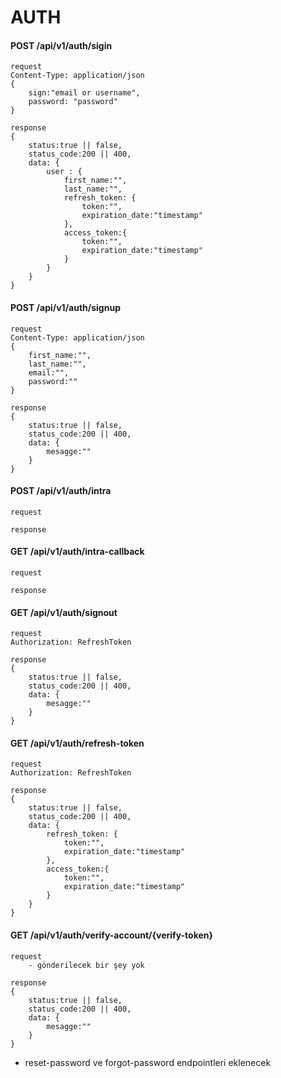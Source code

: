 # AUTH

#### POST /api/v1/auth/sigin

```
request
Content-Type: application/json
{
    sign:"email or username",
    password: "password"
}
```

```
response
{
    status:true || false,
    status_code:200 || 400,
    data: {
        user : {
            first_name:"",
            last_name:"",
            refresh_token: {
                token:"",
                expiration_date:"timestamp"
            },
            access_token:{
                token:"",
                expiration_date:"timestamp"
            }
        }
    }
}
```

#### POST /api/v1/auth/signup

```
request
Content-Type: application/json
{
    first_name:"",
    last_name:"",
    email:"",
    password:""
}
```

```
response
{
    status:true || false,
    status_code:200 || 400,
    data: {
        mesagge:""
    }
}
```

#### POST /api/v1/auth/intra

```
request
```

```
response
```

#### GET /api/v1/auth/intra-callback

```
request
```

```
response
```

#### GET /api/v1/auth/signout

```
request
Authorization: RefreshToken
```

```
response
{
    status:true || false,
    status_code:200 || 400,
    data: {
        mesagge:""
    }
}
```

#### GET /api/v1/auth/refresh-token

```
request
Authorization: RefreshToken
```

```
response
{
    status:true || false,
    status_code:200 || 400,
    data: {
        refresh_token: {
            token:"",
            expiration_date:"timestamp"
        },
        access_token:{
            token:"",
            expiration_date:"timestamp"
        }
    }
}
```

#### GET /api/v1/auth/verify-account/{verify-token}

```
request
    - gönderilecek bir şey yok
```

```
response
{
    status:true || false,
    status_code:200 || 400,
    data: {
        mesagge:""
    }
}
```

- reset-password ve forgot-password endpointleri eklenecek
